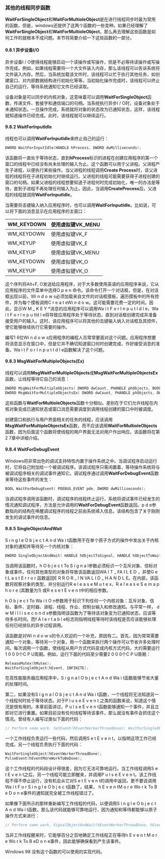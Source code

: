 ### 其他的线程同步函数

​		**WaitForSingleObject**和**WaitForMultioleObject**是在进行线程同步时最为常用的函数。但是，windows还提供了这两个函数的一些变种。如果已经理解了**WaitForSingleObject**和**WaitForMultioleObject**，那么再去理解这些函数是如何工作的就根本不成问题。本节将简要介绍一下这些函数的一部分。

#### **9.8.1 异步设备I/O**

异步设备I / O使得线程能够启动一个读操作或写操作，但是不必等待读操作或写操作完成。例如，如果线程需要将一个大文件装入内存，那么该线程可以告诉系统将文件装入内存。然后，当系统加载该文件时，该线程可以忙于执行其他任务，如创建窗口、对内部数据结构进行初始化等等。当初始化操作完成时，该线程可以终止自己的运行，等待系统通知它文件已经读取。

设备对象是可以同步的内核对象，这意味着可以调用**WaitForSingleObject**函数，传递文件、套接字和通信端口的句柄。当系统执行异步I / O时，设备对象处于未通知状态。一旦操作完成，系统就将对象的状态改为已通知状态，这样，该线程就知道操作已经完成。此时，该线程就可以继续运行。

#### **9.8.2 WaitForInputIdle**

线程也可以调用**WaitForInputIdle**来终止自己的运行：

```c++
DWORD WaitForInputIdle(HANDLE hProcess, DWORD dwMilliseconds);
```

该函数将一直处于等待状态，直到**hProcess**标识的进程在创建应用程序的第一个窗口的线程中已经没有尚未处理的输入为止。这个函数可以用于父进程。父进程产生子进程，以便执行某些操作。当父进程的线程调用**Create Process**时，该父进程的线程将在子进程初始化时继续运行。父进程的线程可能需要获得子进程创建的窗口的句柄。如果父进程的线程想要知道子进程何时完成初始化，唯一的办法是等待，直到子进程不再处理任何输入为止。因此，当调用**CreateProcess**后，父进程的线程就调用**WaitForInputIdle**。

当需要将击键输入纳入应用程序时，也可以调用**WaitForInputIdle**。比如说，可以将下面的消息显示在应用程序的主窗口：

| WM_KEYDOWN | 使用虚拟键VK_MENU |
| ---------- | ----------------- |
| WM_KEYDOWN | 使用虚拟键VK_F    |
| WM_KEYUP   | 使用虚拟键VK_E    |
| WM_KEYUP   | 使用虚拟键VK_MENU |
| WM_KEYDOWN | 使用虚拟键VK_O    |
| WM_KEYUP   | 使用虚拟键VK_O    |

这个序列将Alt+F, O发送给应用程序，对于大多数使用英语的应用程序来说，它从应用程序的文件菜单中选择O p e n 命令。该命令打开一个对话框，但是，在对话框出现以前，Wi n d o w s必须加载来自文件的对话框摸板，遍历摸板中的所有控件，并为每个摸板调用C r e a t eWi n d o w。这可能需要花费一定的时间。因此，显示W M _ K E Y *消息的应用程序可以调用Wa i t F o r I n p u t I d l e，Wa i t F o r l n p u tId l e将导致应用程序处于等待状态，直到对话框创建完成并准备接受用户的输入。这时，该应用程序可以将其他的击键输入纳入对话框及其控件，使它能够继续执行它需要的操作。

编写1 6位Wi n d o w s应用程序的编程人员常常要面对这个问题。应用程序想要将消息显示在窗口中，但是它并不确切知道窗口何时创建完成、作好接受消息的准备。Wa i t F o r I n p u t I d l e函数解决了这个问题。

#### **9.8.3 MsgWaitForMultipleObjects(Ex)**

线程可以调用**MsgWaitForMultipleObjects**或**MsgWaitForMultipleObjectsEx**函数，让线程等待它自己的消息：

```c++
DWORD MsgWaitForMultipleObjects( DWORD dwCount, PHANDLE phObjects, BOOL fWaitAll, DWORD dwMilliseconds, DWORD dwWakeMask); 
DWORD MsgWaitForMultipleObjectsEx( DWORD dwCount, PHANDLE phObjects, DWORD dwMilliseconds, DWORD dwWakeMask, DWORD dwFlags);
```

这些函数与**WaitForMultioleObjects**函数十分相似。差别在于它们允许线程在内核对象变成已通知状态或窗口消息需要调度到调用线程创建的窗口中时被调度。

创建窗口和执行与用户界面相关的任务的线程，应该调用**MsgWaitForMultipleObjectsEx**函数，而不应该调用**WaitForMultioleObjects**函数，因为后面这个函数将使线程的用户界面无法对用户作出响应。该函数将在第2 7章中详细介绍。

#### **9.8.4 WaitForDebugEvent**

Windows将非常出色的调试支持特性内置于操作系统之中。当调试程序启动运行时，它将自己附加给一个被调试程序。该调试程序只需闲置着，等待操作系统将与被调试程序相关的调试事件通知它。调试程序通过调用**WaitForDebugEvent**函数来等待这些事件的发生：

```c++
BOOL WaitForDebugEvent( PDEBUG_EVENT pde, DWORD dwMilliseconds);
```

当调试程序调用该函数时，调试程序的线程终止运行，系统将调试事件已经发生的情况通知调试程序，方法是允许调用的**WaitForDebugEvent**函数返回。p d e参数指向的结构在唤醒调试程序的线程之前由系统填入信息。该结构包含了关于刚刚发生的调试事件的信息。

#### **9.8.5 SingleObjectAndWait**

S i n g l e O b j e c t A n d Wa i t函数用于在单个原子方式的操作中发出关于内核对象的通知并等待另一个内核对象：

```c++
DWORD SingleObjectAndWait( HANDLE hObjectToSignal, HANDLE hObjectToWaitOn, DWORD dwMilliseconds, BOOL fAlertable);
```

当调用该函数时，h O b j e c t To S i g n a l参数必须标识一个互斥对象、信标对象或事件。任何其他类型的对象将导致该函数返回WA I T _ FA I L E D ，并使G e t L a s t E r r o r 函数返回E R R O R _ I N VA L I D _ H A N D L E。在内部，该函数将观察对象的类型，并分别运行R e l e a s e M u t e x、R e l e a s e S e m a p h o r e (其数量为1) 或R e s e t E v e n t中的相应参数。

h O b j e c t To Wa i t O n参数用于标识下列任何一个内核对象：互斥对象、信标、事件、定时器、进程、线程、作业、控制台输入和修改通知。与平常一样， d w M i l l i s e c o n d s参数指明该函数为了等待该对象变为已通知状态，应该等待多长时间，而f A l e r t a b l e标志则指明线程等待时该线程是否应该能够处理任何已经排队的异步过程调用。

该函数是对Wi n d o w s的令人欢迎的一个补充，原因有二。首先，因为常常需要通知一个对象，等待另一个对象，用一个函数来执行两个操作可以节省许多处理时间。每次调用一个函数，使线程从用户方式代码变成内核方式代码，大约需要运行1 0 0 0个C P U周期。例如，运行下面的代码至少需要2 0 0 0个C P U周期：

```c++
ReleaseMutex(hMutex); 
WaitForSingleObject(hEvent, INFINITE);
```

在高性能服务器应用程序中，S i g n a l O b j e c t A n d Wa i t函数能够节省大量的处理时间。

第二，如果没有S i g n a l O b j e c t A n d Wa i t函数，一个线程将无法知道另一个线程何时处于等待状态。对于P l u s e E v e n t 之类的函数来说，知道这个情况是很有用的。本章前面讲过，P u l s e E v e n t函数能够通知一个事件，并且立即对它进行重置。如果目前没有任何线程等待该事件，那么就没有事件会抓住这个情况。曾经有人编写过类似下面的代码：

```c++
// Perform some work. SetEvent(hEventWorkerThreadDone); WaitForSingleObject(hEventMoreWorkToBeDone, INFINITE); // Do more work.
```

一个工作线程负责运行一些代码，然后调用S e t E v e n t，以指明这项工作已经完成。另一个线程负责执行下面的代码：

```c++
WaitForSingleObject(hEventWorkerThreadDone); 
PulseEvent(hEventMoreWorkToBeDone);
```

这个工作线程的代码段设计得很差，因为它无法可靠地运行。当工作线程调用S e t E v e n t之后，另一个线程可能立即醒来，并调用P u l s e E v e n t。该工作线程不得不停止运行，没有机会从它对S e t E v e n t的调用中返回，更不要说调用Wa i t F o r S i n g l e O b j e c t函数了。结果， h E v e n tM o r e Wo r k To B e D o n e事件的通知就完全被工作线程错过了。

如果像下面所示的那样重新编写工作线程的代码，以便调用S i n g l e O b j e c t A n d Wa i t函数，那么该代码就能够可靠地运行，因为通知和等待都能够以原子操作方式来进行：

```c++
// Perform some work. SignalObjectAndWait(hEventWorkerThreadDone, hEventMoreWorkToBeDone, INFINITE, FALSE); // Do more work.
```

当非工作线程醒来时，它能够百分之百地确定工作线程正在等待h E v e n t M o r e Wo r k To B eD o n e事件，因此能够确保看到产生该事件。

Windows 98 没有这个函数的可以使用的实现代码。